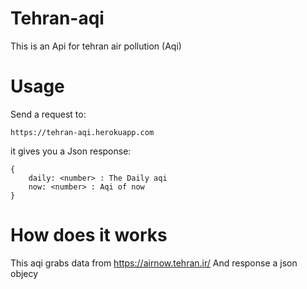 # Tehran-aqi
This is an Api for tehran air pollution (Aqi)

# Usage
Send a request to:
```
https://tehran-aqi.herokuapp.com
```
it gives you a Json response:
```
{
    daily: <number> : The Daily aqi
    now: <number> : Aqi of now
}
```

# How does it works
This aqi grabs data from https://airnow.tehran.ir/ And response a json objecy